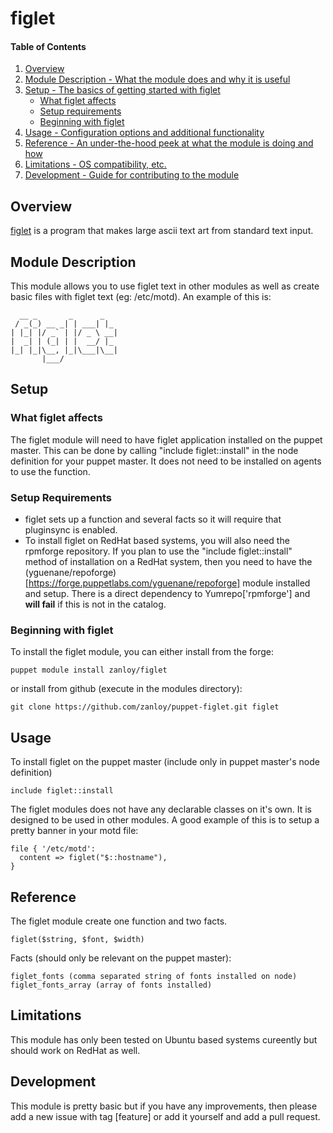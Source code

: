 # figlet

#### Table of Contents

1. [Overview](#overview)
2. [Module Description - What the module does and why it is useful](#module-description)
3. [Setup - The basics of getting started with figlet](#setup)
    * [What figlet affects](#what-figlet-affects)
    * [Setup requirements](#setup-requirements)
    * [Beginning with figlet](#beginning-with-figlet)
4. [Usage - Configuration options and additional functionality](#usage)
5. [Reference - An under-the-hood peek at what the module is doing and how](#reference)
5. [Limitations - OS compatibility, etc.](#limitations)
6. [Development - Guide for contributing to the module](#development)

## Overview

[figlet](http://www.figlet.org/) is a program that makes large ascii text art
from standard text input. 
## Module Description

This module allows you to use figlet text in other modules as well as create
basic files with figlet text (eg: /etc/motd). An example of this is:

      __ _       _      _   
     / _(_) __ _| | ___| |_ 
    | |_| |/ _` | |/ _ \ __|
    |  _| | (_| | |  __/ |_ 
    |_| |_|\__, |_|\___|\__|
           |___/ 

## Setup

### What figlet affects

The figlet module will need to have figlet application installed on the
puppet master. This can be done by calling "include figlet::install" in
the node definition for your puppet master. It does not need to be
installed on agents to use the function.

### Setup Requirements

* figlet sets up a function and several facts so it will require that
  pluginsync is enabled.
* To install figlet on RedHat based systems, you will also need the
  rpmforge repository. If you plan to use the "include figlet::install"
  method of installation on a RedHat system, then you need to have the
  (yguenane/repoforge)[https://forge.puppetlabs.com/yguenane/repoforge]
  module installed and setup. There is a direct dependency to
  Yumrepo['rpmforge'] and **will fail** if this is not in the catalog.

### Beginning with figlet

To install the figlet module, you can either install from the forge:

    puppet module install zanloy/figlet

or install from github (execute in the modules directory):

    git clone https://github.com/zanloy/puppet-figlet.git figlet

## Usage

To install figlet on the puppet master (include only in puppet master's node
definition)

    include figlet::install

The figlet modules does not have any declarable classes on it's own. It is
designed to be used in other modules. A good example of this is to setup a
pretty banner in your motd file:

    file { '/etc/motd':
      content => figlet("$::hostname"),
    }

## Reference

The figlet module create one function and two facts.

    figlet($string, $font, $width)

Facts (should only be relevant on the puppet master):

    figlet_fonts (comma separated string of fonts installed on node)
    figlet_fonts_array (array of fonts installed)

## Limitations

This module has only been tested on Ubuntu based systems cureently but should
work on RedHat as well.

## Development

This module is pretty basic but if you have any improvements, then please add
a new issue with tag [feature] or add it yourself and add a pull request.
